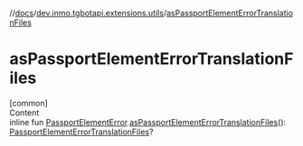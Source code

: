 //[docs](../../index.md)/[dev.inmo.tgbotapi.extensions.utils](index.md)/[asPassportElementErrorTranslationFiles](as-passport-element-error-translation-files.md)



# asPassportElementErrorTranslationFiles  
[common]  
Content  
inline fun [PassportElementError](../dev.inmo.tgbotapi.types.passport/-passport-element-error/index.md).[asPassportElementErrorTranslationFiles](as-passport-element-error-translation-files.md)(): [PassportElementErrorTranslationFiles](../dev.inmo.tgbotapi.types.passport/-passport-element-error-translation-files/index.md)?  



